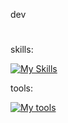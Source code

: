 dev
#

skills:

[![My Skills](https://skillicons.dev/icons?i=js,ts,nodejs,nestjs,express,react,vue,nuxtjs,pinia,tailwindcss,py,fastapi,postgres,mysql,redis,rabbitmq&perline=4)](https://skillicons.dev)

tools:

[![My tools](https://skillicons.dev/icons?i=github,git,docker,phpstorm,pycharm,vscode,postman,linux,ubuntu&perline=3)](https://skillicons.dev)
